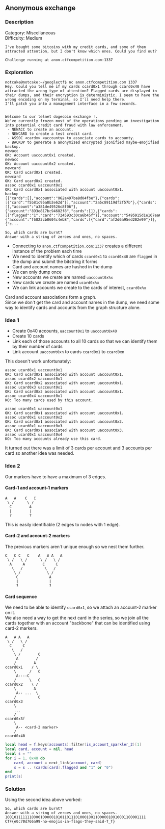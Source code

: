 ## Anonymous exchange
### Description
Category: Miscellaneous  
Difficulty: Medium
```
I've bought some bitcoins with my credit cards, and some of them attracted attention, but I don't know which ones. Could you find out?

Challenge running at anon.ctfcompetition.com:1337
```

### Exploration
```
notcake@notcake:~/googlectf$ nc anon.ctfcompetition.com 1337
Hey. Could you tell me if my cards ccard0x1 through ccard0x40 have attracted the wrong type of attention? Flagged cards are displayed in their dumps, and their encryption is deterministic. I seem to have the wrong encoding on my terminal, so I'll need help there.
I'll patch you into a management interface in a few seconds.


Welcome to our telnet dogecoin exchange !.
We've currently frozen most of the operations pending an investigation into potential credit card fraud with law enforcement.
 - NEWACC to create an account.
 - NEWCARD to create a test credit card.
 - ASSOC <cardx> <accounty> to associate cardx to accounty.
 - BACKUP to generate a anonymized encrypted jsonified maybe-emojified backup.
newacc
OK: Account uaccount0x1 created.
newacc
OK: Account uaccount0x2 created.
newcard
OK: Card ucard0x1 created.
newcard
OK: Card ucard0x2 created.
assoc ccard0x1 uaccount0x1
OK: Card ccard0x1 associated with account uaccount0x1.
backup
[{"cards":[],"account":"062a497ba8d04fbe"},{"cards":[{"card":"f5b81c95a8b2e62d"}],"account":"2a5c89119df2f57b"},{"cards":[],"account":"a381de49526c8f06"},{"account":"893e817bc94682f8","cards":[]},{"cards":[{"flagged":"1","card":"724593c30ca6b45f"}],"account":"5495915d1e167ea6"},{"account":"f6023cb0604c4eb8","cards":[{"card":"af2d6a95ed202e99"}]},{"c...

So, which cards are burnt?
Answer with a string of zeroes and ones, no spaces.
```

- Connecting to `anon.ctfcompetition.com:1337` creates a different instance of the problem each time
- We need to identify which of cards `ccard0x1` to `ccard0x40` are `flagged` in the dump and submit the bitstring it forms
- Card and account names are hashed in the dump
- We can only dump once
- New accounts we create are named `uaccount0x%x`
- New cards we create are named `ucard0x%x`
- We can link accounts we create to the cards of interest, `ccard0x%x`

Card and account associations form a graph.  
Since we don't get the card and account names in the dump, we need some way to identify cards and accounts from the graph structure alone.

### Idea 1
- Create 0x40 accounts, `uaccount0x1` to `uaccount0x40`
- Create 10 cards
- Link each of those accounts to all 10 cards so that we can identify them by their number of cards
- Link account `uaccount0xn` to cards `ccard0x1` to `ccard0xn`

This doesn't work unfortunately:
```
assoc ucard0x1 uaccount0x1
OK: Card ucard0x1 associated with account uaccount0x1.
assoc ucard0x2 uaccount0x1
OK: Card ucard0x2 associated with account uaccount0x1.
assoc ucard0x3 uaccount0x1
OK: Card ucard0x3 associated with account uaccount0x1.
assoc ucard0x4 uaccount0x1
KO: Too many cards used by this account.
```
```
assoc ucard0x1 uaccount0x1
OK: Card ucard0x1 associated with account uaccount0x1.
assoc ucard0x1 uaccount0x2
OK: Card ucard0x1 associated with account uaccount0x2.
assoc ucard0x1 uaccount0x3
OK: Card ucard0x1 associated with account uaccount0x3.
assoc ucard0x1 uaccount0x4
KO: Too many accounts already use this card.
```

It turned out there was a limit of 3 cards per account and 3 accounts per card so another idea was needed.

### Idea 2
Our markers have to have a maximum of 3 edges.

#### Card-1 and account-1 markers
```
A   A    C   C
 \ /      \ /
  C        A
  |        |
  ?        ?
```
This is easily identifiable (2 edges to nodes with 1 edge).

#### Card-2 and account-2 markers
The previous markers aren't unique enough so we nest them further.  
```
C   C C   C    A   A A   A
 \ /   \ /      \ /   \ /
  A     A        C     C
   \   /          \   /
    \ /            \ /
     C              A
     |              |
     ?              ?
```

#### Card sequence
We need to be able to identify `ccard0x1`, so we attach an account-2 marker on it.  
We also need a way to get the next card in the series, so we join all the cards together with an account "backbone" that can be identified using card-2 markers.
```
A   A A   A
 \ /   \ /
  C     C
   \   /
    \ /        C
     A        /
    /        A
ccard0x1    / \
    \      /   C
     A----C
    /      \   C
ccard0x2    \ /
    \        A
     A-- ...  \
    /          C
ccard0x3
    \
    ...
    /
ccard0x3f
    \
     A-- <card-2 marker>
    /
ccard0x40
```

```lua
local head = f.keys(accounts):filter(is_account_sparkler_2)[1]
local card, account = nil, head
local s = ""
for i = 1, 0x40 do
	card, account = next_link(account, card)
	s = s .. (cards[card].flagged and "1" or "0")
end
print(s)
```

### Solution
Using the second idea above worked:
```
So, which cards are burnt?
Answer with a string of zeroes and ones, no spaces.
1001011111110000100000101011011101000100110000010010001100001111
CTF{e0c70d766a99-no-emojis-in-flags-they-said-T_T}
```
